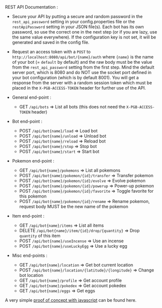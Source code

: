 REST API Documentation :

* Secure your API by putting a secure and random password in the `rest_api_password` setting in your config.properties file or the `restApiPassword` setting in your JSON file(s). Each bot has its own password, so use the correct one in the next step (or if you are lazy, use the same value everywhere). If the configuration key is not set, it will be generated and saved in the config file.

* Request an access token with a `POST` to `http://localhost:8080/api/bot/{name}/auth` where `{name}` is the name of your bot (= `default` by default) and the raw body must be the value from the `rest_api_password` setting from the first step. Mind the default server port, which is 8080  and do NOT use the socket port defined in your bot configuration (which is by default 8001).
You will get a response from the server with a random session token which must be placed in the `X-PGB-ACCESS-TOKEN` header for further use of the API.

* General end-point :
  - GET `/api/bots` => List all bots (this does not need the `X-PGB-ACCESS-TOKEN` header)

* Bot end-point :
  - POST `/api/bot{name}/load` => Load bot
  - POST `/api/bot{name}/unload` => Unload bot
  - POST `/api/bot{name}/reload` => Reload bot
  - POST `/api/bot{name}/stop` => Stop bot
  - POST `/api/bot{name}/start` => Start bot

* Pokemon end-point :
  - GET `/api/bot{name}/pokemons` => List all pokemons
  - POST `/api/bot{name}/pokemon/{id}/transfer` => Transfer pokemon
  - POST `/api/bot{name}/pokemon/{id}/evolve` => Evolve pokemon
  - POST `/api/bot{name}/pokemon/{id}/powerup` => Power-up pokemon
  - POST `/api/bot{name}/pokemon/{id}/favorite` => Toggle favorite for this pokemon
  - POST `/api/bot{name}/pokemon/{id}/rename` => Rename pokemon, request body MUST be the new name of the pokemon

* Item end-point :
  - GET `/api/bot{name}/items` => List all items
  - DELETE `/api/bot{name}/item/{id}/drop/{quantity}` => Drop `quantity` of this item
  - POST `/api/bot{name}/useIncense` => Use an incense
  - POST `/api/bot{name}/useLuckyEgg` => Use a lucky egg

* Misc end-points :
  - GET `/api/bot{name}/location` => Get bot current location
  - POST `/api/bot{name}/location/{latitude}/{longitude}` => Change bot location
  - GET `/api/bot{name}/profile` => Get account profile
  - GET `/api/bot{name}/pokedex` => Get account pokedex
  - GET `/api/bot{name}/eggs` => Get eggs

A very simple [proof of concept with javascript](https://gist.github.com/Sieberkev/0f96f190615cebf15a07ca2a8a2a61ca) can be found here.